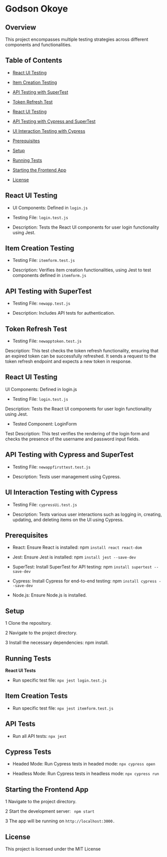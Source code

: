 # Godson Okoye  

## Overview 

This project encompasses multiple testing strategies across different components and functionalities.  


## Table of Contents  
- [React UI Testing](#react-ui-testing)
   
- [Item Creation Testing](#item-creation-testing)
  
- [API Testing with SuperTest](#api-testing-with-supertest)
  
- [Token Refresh Test](#token-refresh-test)

- [React UI Testing](#react-ui-testing)
 
- [API Testing with Cypress and SuperTest](#api-testing-with-cypress-and-supertest)
 
- [UI Interaction Testing with Cypress](#ui-interaction-testing-with-cypress)
  
- [Prerequisites](#prerequisites)
  
- [Setup](#setup)
  
- [Running Tests](#running-tests)
  
- [Starting the Frontend App](#starting-the-frontend-app)
  
- [License](#license)

 


## React UI Testing  

- UI Components: Defined in `login.js`  

- Testing File: `login.test.js`  

- Description: Tests the React UI components for user login functionality using Jest.  


## Item Creation Testing 

- Testing File: `itemform.test.js`  

- Description: Verifies item creation functionalities, using Jest to test components defined in `itemform.js`

## API Testing with SuperTest 

- Testing File: `newapp.test.js`  

- Description: Includes API tests for authentication.

## Token Refresh Test  

- Testing File: `newapptoken.test.js`
  
Description: This test checks the token refresh functionality, ensuring that an expired token can be successfully refreshed. It sends a request to the token refresh endpoint and expects a new token in response.  

## React UI Testing  

UI Components: Defined in login.js  

- Testing File: `login.test.js`  

Description: Tests the React UI components for user login functionality using Jest.  

- Tested Component: LoginForm  

Test Description: This test verifies the rendering of the login form and checks the presence of the username and password input fields.
  

## API Testing with Cypress and SuperTest 

- Testing File: `newappfirsttest.test.js`  

- Description: Tests user management using Cypress.  

## UI Interaction Testing with Cypress

- Testing File: `cypressUi.test.js`  

- Description: Tests various user interactions such as logging in, creating, updating, and deleting items on the UI using Cypress.

## Prerequisites  

- React: Ensure React is installed: npm `install react react-dom`  

- Jest: Ensure Jest is installed: npm `install jest --save-dev` 

- SuperTest: Install SuperTest for API testing: npm `install supertest --save-dev`  

- Cypress: Install Cypress for end-to-end testing: npm `install cypress --save-dev ` 

- Node.js: Ensure Node.js is installed.

## Setup 

1 Clone the repository.  

2 Navigate to the project directory.  

3 Install the necessary dependencies: npm install.  

## Running Tests  

**React UI Tests**  

- Run specific test file: `npx jest login.test.js`  

## Item Creation Tests 

- Run specific test file: `npx jest itemform.test.js` 

## API Tests 

- Run all API tests: `npx jest`  

## Cypress Tests  

- Headed Mode: Run Cypress tests in headed mode: `npx cypress open ` 

- Headless Mode: Run Cypress tests in headless mode: `npx cypress run  `

## Starting the Frontend App  

1 Navigate to the project directory.  

2 Start the development server: ` npm start`

3 The app will be running on `http://localhost:3000.`  

## License  

This project is licensed under the MIT License  

